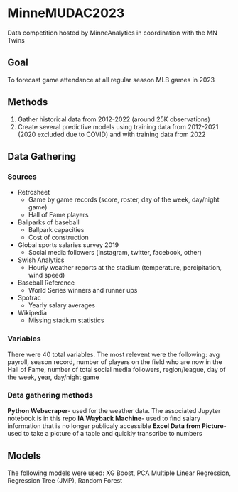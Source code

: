 # MinneMUDAC2023
Data competition hosted by MinneAnalytics in coordination with the MN Twins

## Goal
To forecast game attendance at all regular season MLB games in 2023

## Methods
1. Gather historical data from 2012-2022 (around 25K observations)
2. Create several predictive models using training data from 2012-2021 (2020 excluded due to COVID) and with training data from 2022

## Data Gathering
### Sources
- Retrosheet
	- Game by game records (score, roster, day of the week, day/night game)
	- Hall of Fame players
- Ballparks of baseball
	- Ballpark capacities
	- Cost of construction
- Global sports salaries survey 2019
	- Social media followers (instagram, twitter, facebook, other)
- Swish Analytics
	- Hourly weather reports at the stadium (temperature, percipitation, wind speed)
- Baseball Reference
	- World Series winners and runner ups
- Spotrac
	- Yearly salary averages
- Wikipedia
	- Missing stadium statistics

### Variables
There were 40 total variables. The most relevent were the following:
avg payroll, season record, number of players on the field who are now in the Hall of Fame, number of total social media followers, region/league, day of the week, year, day/night game

### Data gathering methods
**Python Webscraper**- used for the weather data. The associated Jupyter notebook is in this repo
**IA Wayback Machine**- used to find salary information that is no longer publicaly accessible
**Excel Data from Picture**- used to take a picture of a table and quickly transcribe to numbers 

## Models
The following models were used: XG Boost, PCA Multiple Linear Regression, Regression Tree (JMP), Random Forest

